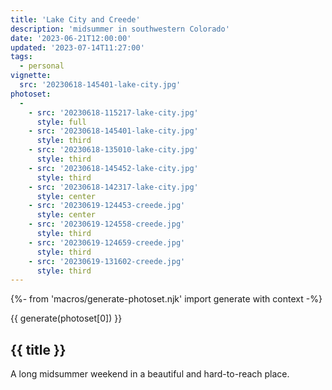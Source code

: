```yaml
---
title: 'Lake City and Creede'
description: 'midsummer in southwestern Colorado'
date: '2023-06-21T12:00:00'
updated: '2023-07-14T11:27:00'
tags:
  - personal
vignette:
  src: '20230618-145401-lake-city.jpg'
photoset:
  - 
    - src: '20230618-115217-lake-city.jpg'
      style: full
    - src: '20230618-145401-lake-city.jpg'
      style: third
    - src: '20230618-135010-lake-city.jpg'
      style: third
    - src: '20230618-145452-lake-city.jpg'
      style: third
    - src: '20230618-142317-lake-city.jpg'
      style: center
    - src: '20230619-124453-creede.jpg'
      style: center
    - src: '20230619-124558-creede.jpg'
      style: third
    - src: '20230619-124659-creede.jpg'
      style: third
    - src: '20230619-131602-creede.jpg'
      style: third
---
```


{%- from 'macros/generate-photoset.njk' import generate with context -%}

{{ generate(photoset[0]) }}

## {{ title }}

A long midsummer weekend in a beautiful and hard-to-reach place.